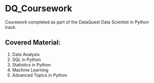 # DQ_Coursework
 
 Courework completed as part of the DataQuest Data Scientist in Python track.  
 
 ## Covered Material:
1. Data Analysis
2. SQL in Python
3. Statistics in Python
4. Machine Learning
5. Advanced Topics in Python